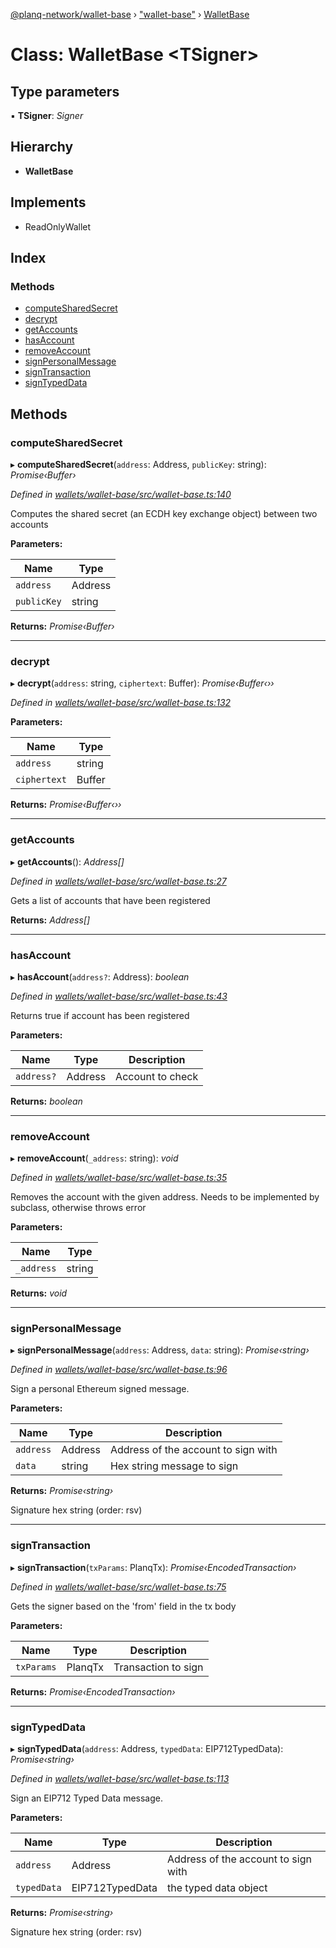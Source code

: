 [@planq-network/wallet-base](../README.md) › ["wallet-base"](../modules/_wallet_base_.md) › [WalletBase](_wallet_base_.walletbase.md)

# Class: WalletBase <**TSigner**>

## Type parameters

▪ **TSigner**: *Signer*

## Hierarchy

* **WalletBase**

## Implements

* ReadOnlyWallet

## Index

### Methods

* [computeSharedSecret](_wallet_base_.walletbase.md#computesharedsecret)
* [decrypt](_wallet_base_.walletbase.md#decrypt)
* [getAccounts](_wallet_base_.walletbase.md#getaccounts)
* [hasAccount](_wallet_base_.walletbase.md#hasaccount)
* [removeAccount](_wallet_base_.walletbase.md#removeaccount)
* [signPersonalMessage](_wallet_base_.walletbase.md#signpersonalmessage)
* [signTransaction](_wallet_base_.walletbase.md#signtransaction)
* [signTypedData](_wallet_base_.walletbase.md#signtypeddata)

## Methods

###  computeSharedSecret

▸ **computeSharedSecret**(`address`: Address, `publicKey`: string): *Promise‹Buffer›*

*Defined in [wallets/wallet-base/src/wallet-base.ts:140](https://github.com/planq-network/planq-sdk/blob/master/packages/sdk/wallets/wallet-base/src/wallet-base.ts#L140)*

Computes the shared secret (an ECDH key exchange object) between two accounts

**Parameters:**

Name | Type |
------ | ------ |
`address` | Address |
`publicKey` | string |

**Returns:** *Promise‹Buffer›*

___

###  decrypt

▸ **decrypt**(`address`: string, `ciphertext`: Buffer): *Promise‹Buffer‹››*

*Defined in [wallets/wallet-base/src/wallet-base.ts:132](https://github.com/planq-network/planq-sdk/blob/master/packages/sdk/wallets/wallet-base/src/wallet-base.ts#L132)*

**Parameters:**

Name | Type |
------ | ------ |
`address` | string |
`ciphertext` | Buffer |

**Returns:** *Promise‹Buffer‹››*

___

###  getAccounts

▸ **getAccounts**(): *Address[]*

*Defined in [wallets/wallet-base/src/wallet-base.ts:27](https://github.com/planq-network/planq-sdk/blob/master/packages/sdk/wallets/wallet-base/src/wallet-base.ts#L27)*

Gets a list of accounts that have been registered

**Returns:** *Address[]*

___

###  hasAccount

▸ **hasAccount**(`address?`: Address): *boolean*

*Defined in [wallets/wallet-base/src/wallet-base.ts:43](https://github.com/planq-network/planq-sdk/blob/master/packages/sdk/wallets/wallet-base/src/wallet-base.ts#L43)*

Returns true if account has been registered

**Parameters:**

Name | Type | Description |
------ | ------ | ------ |
`address?` | Address | Account to check  |

**Returns:** *boolean*

___

###  removeAccount

▸ **removeAccount**(`_address`: string): *void*

*Defined in [wallets/wallet-base/src/wallet-base.ts:35](https://github.com/planq-network/planq-sdk/blob/master/packages/sdk/wallets/wallet-base/src/wallet-base.ts#L35)*

Removes the account with the given address. Needs to be implemented by subclass, otherwise throws error

**Parameters:**

Name | Type |
------ | ------ |
`_address` | string |

**Returns:** *void*

___

###  signPersonalMessage

▸ **signPersonalMessage**(`address`: Address, `data`: string): *Promise‹string›*

*Defined in [wallets/wallet-base/src/wallet-base.ts:96](https://github.com/planq-network/planq-sdk/blob/master/packages/sdk/wallets/wallet-base/src/wallet-base.ts#L96)*

Sign a personal Ethereum signed message.

**Parameters:**

Name | Type | Description |
------ | ------ | ------ |
`address` | Address | Address of the account to sign with |
`data` | string | Hex string message to sign |

**Returns:** *Promise‹string›*

Signature hex string (order: rsv)

___

###  signTransaction

▸ **signTransaction**(`txParams`: PlanqTx): *Promise‹EncodedTransaction›*

*Defined in [wallets/wallet-base/src/wallet-base.ts:75](https://github.com/planq-network/planq-sdk/blob/master/packages/sdk/wallets/wallet-base/src/wallet-base.ts#L75)*

Gets the signer based on the 'from' field in the tx body

**Parameters:**

Name | Type | Description |
------ | ------ | ------ |
`txParams` | PlanqTx | Transaction to sign  |

**Returns:** *Promise‹EncodedTransaction›*

___

###  signTypedData

▸ **signTypedData**(`address`: Address, `typedData`: EIP712TypedData): *Promise‹string›*

*Defined in [wallets/wallet-base/src/wallet-base.ts:113](https://github.com/planq-network/planq-sdk/blob/master/packages/sdk/wallets/wallet-base/src/wallet-base.ts#L113)*

Sign an EIP712 Typed Data message.

**Parameters:**

Name | Type | Description |
------ | ------ | ------ |
`address` | Address | Address of the account to sign with |
`typedData` | EIP712TypedData | the typed data object |

**Returns:** *Promise‹string›*

Signature hex string (order: rsv)
